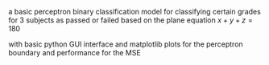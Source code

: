 a basic perceptron binary classification model for classifying certain grades for 3 subjects as passed or failed based on the plane equation $`x + y + z = 180`$

with basic python GUI interface and matplotlib plots for the perceptron boundary and performance for the MSE

